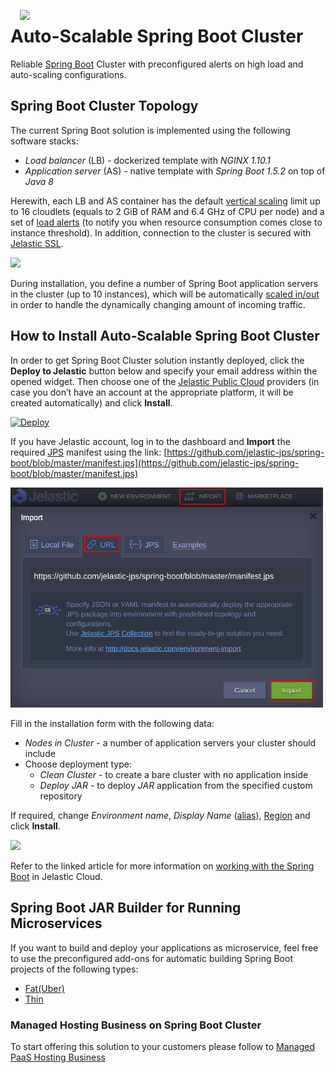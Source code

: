 <p align="left"> 
<img style="padding: 0 15px; float: left;" src="images/spring-boot-logo.png" width="70">
</p>

# Auto-Scalable Spring Boot Cluster 

Reliable [Spring Boot](https://projects.spring.io/spring-boot/) Сluster with preconfigured alerts on high load and auto-scaling configurations.

## Spring Boot Cluster Topology

The current Spring Boot solution is implemented using the following software stacks:

- *Load balancer* (LB) - dockerized template with *NGINX 1.10.1*
- *Application server* (AS) - native template with *Spring Boot 1.5.2* on top of *Java 8*

Herewith, each LB and AS container has the default [vertical scaling](https://docs.jelastic.com/automatic-vertical-scaling) limit up to 16 cloudlets (equals to 2 GiB of RAM and 6.4 GHz of CPU per node) and a set of [load alerts](https://docs.jelastic.com/load-alerts) (to notify you when resource consumption comes close to instance threshold). In addition, connection to the cluster is secured with [Jelastic SSL](https://docs.jelastic.com/jelastic-ssl).
 
<p align="left"> 
<img src="images/spring-boot-cluster-topology.png" width="600">
</p>

During installation, you define a number of Spring Boot application servers in the cluster (up to 10 instances), which will be automatically [scaled in/out](https://docs.jelastic.com/automatic-horizontal-scaling) in order to handle the dynamically changing amount of incoming traffic.

## How to Install Auto-Scalable Spring Boot Cluster

In order to get Spring Boot Cluster solution instantly deployed, click the **Deploy to Jelastic** button below and specify your email address within the opened widget. Then choose one of the [Jelastic Public Cloud](https://jelastic.cloud) providers (in case you don’t have an account at the appropriate platform, it will be created automatically) and click **Install**.

[![Deploy](images/deploy-to-jelastic.png)](https://jelastic.com/install-application/?manifest=https://raw.githubusercontent.com/jelastic-jps/spring-boot/master/manifest.jps)

If you have Jelastic account, log in to the dashboard and **Import** the required [JPS](https://docs.jelastic.com/jps) manifest using the link: 
[https://github.com/jelastic-jps/spring-boot/blob/master/manifest.jps](https://github.com/jelastic-jps/spring-boot/blob/master/manifest.jps)

<p align="left"> 
<img src="images/import-general.png" width="500">
</p>

Fill in the installation form with the following data:

- *Nodes in Cluster* - a number of application servers your cluster should include
- Choose deployment type:
   - *Clean Cluster* - to create a bare cluster with no application inside
   - *Deploy JAR* - to deploy *JAR* application from the specified custom repository
   
If required, change *Environment name*, *Display Name* ([alias](https://docs.jelastic.com/environment-aliases)), [Region](https://docs.jelastic.com/environment-regions) and click **Install**.

<p align="left">
<img src="images/spring-boot-cluster-installation.png" width="500">
</p>

Refer to the linked article for more information on [working with the Spring Boot](http://blog.jelastic.com/2017/04/27/hosting-spring-boot-java-applications/) in Jelastic Cloud.


## Spring Boot JAR Builder for Running Microservices

If you want to build and deploy your applications as microservice, feel free to use the preconfigured add-ons for automatic building Spring Boot projects of the following types:

- [Fat(Uber)](https://github.com/jelastic-jps/spring-boot/tree/master/microservice-fat-jar)
- [Thin](https://github.com/jelastic-jps/spring-boot/tree/master/microservice-thin-jar)

### Managed Hosting Business on Spring Boot Cluster

To start offering this solution to your customers please follow to [Managed PaaS Hosting Business](https://jelastic.com/apaas/)
